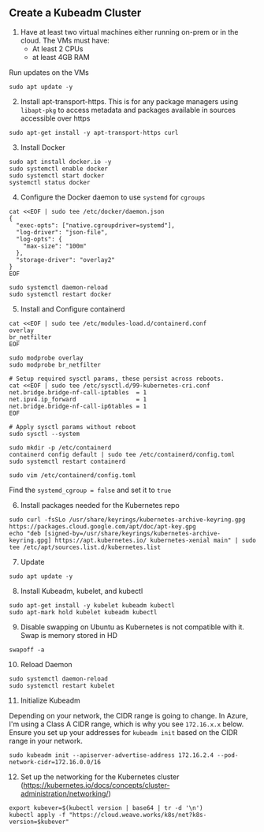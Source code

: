 ## Create a Kubeadm Cluster

1. Have at least two virtual machines either running on-prem or in the cloud. The VMs must have:
   - At least 2 CPUs
   - at least 4GB RAM

Run updates on the VMs

```
sudo apt update -y
```

2. Install apt-transport-https. This is for any package managers using `libapt-pkg` to access metadata and packages available in sources accessible over https

```
sudo apt-get install -y apt-transport-https curl
```

3. Install Docker

```
sudo apt install docker.io -y
sudo systemctl enable docker
sudo systemctl start docker
systemctl status docker
```

4. Configure the Docker daemon to use `systemd` for `cgroups`

```
cat <<EOF | sudo tee /etc/docker/daemon.json
{
  "exec-opts": ["native.cgroupdriver=systemd"],
  "log-driver": "json-file",
  "log-opts": {
    "max-size": "100m"
  },
  "storage-driver": "overlay2"
}
EOF
```

```
sudo systemctl daemon-reload
sudo systemctl restart docker
```

5. Install and Configure containerd

```
cat <<EOF | sudo tee /etc/modules-load.d/containerd.conf
overlay
br_netfilter
EOF

sudo modprobe overlay
sudo modprobe br_netfilter

# Setup required sysctl params, these persist across reboots.
cat <<EOF | sudo tee /etc/sysctl.d/99-kubernetes-cri.conf
net.bridge.bridge-nf-call-iptables  = 1
net.ipv4.ip_forward                 = 1
net.bridge.bridge-nf-call-ip6tables = 1
EOF

# Apply sysctl params without reboot
sudo sysctl --system
```

```
sudo mkdir -p /etc/containerd
containerd config default | sudo tee /etc/containerd/config.toml
sudo systemctl restart containerd
```

```
sudo vim /etc/containerd/config.toml
```


Find the `systemd_cgroup = false` and set it to `true`

6. Install packages needed for the Kubernetes repo

```
sudo curl -fsSLo /usr/share/keyrings/kubernetes-archive-keyring.gpg https://packages.cloud.google.com/apt/doc/apt-key.gpg
echo "deb [signed-by=/usr/share/keyrings/kubernetes-archive-keyring.gpg] https://apt.kubernetes.io/ kubernetes-xenial main" | sudo tee /etc/apt/sources.list.d/kubernetes.list
```

7. Update

```
sudo apt update -y
```

8. Install Kubeadm, kubelet, and kubectl

```
sudo apt-get install -y kubelet kubeadm kubectl
sudo apt-mark hold kubelet kubeadm kubectl
```

9. Disable swapping on Ubuntu as Kubernetes is not compatible with it. Swap is memory stored in HD

```
swapoff -a
```

10. Reload Daemon

```
sudo systemctl daemon-reload
sudo systemctl restart kubelet
```

11. Initialize Kubeadm

Depending on your network, the CIDR range is going to change. In Azure, I'm using a Class A CIDR range, which is why you see `172.16.x.x` below. Ensure you set up your addresses for `kubeadm init` based on the CIDR range in your network.


```
sudo kubeadm init --apiserver-advertise-address 172.16.2.4 --pod-network-cidr=172.16.0.0/16
```

12. Set up the networking for the Kubernetes cluster (https://kubernetes.io/docs/concepts/cluster-administration/networking/)

```
export kubever=$(kubectl version | base64 | tr -d '\n')
kubectl apply -f "https://cloud.weave.works/k8s/net?k8s-version=$kubever"
```
